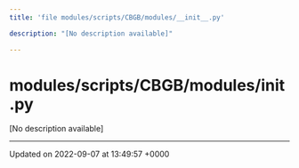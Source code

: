 ```yaml
---
title: 'file modules/scripts/CBGB/modules/__init__.py'

description: "[No description available]"

---
```


# modules/scripts/CBGB/modules/__init__.py



[No description available]






-------------------------------

Updated on 2022-09-07 at 13:49:57 +0000
